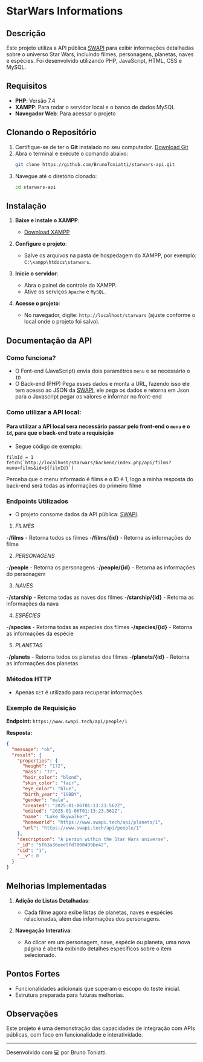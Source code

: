 # StarWars Informations

## Descrição
Este projeto utiliza a API pública [SWAPI](https://www.swapi.tech/api/) para exibir informações detalhadas sobre o universo Star Wars, incluindo filmes, personagens, planetas, naves e espécies. Foi desenvolvido utilizando PHP, JavaScript, HTML, CSS e MySQL.

## Requisitos
- **PHP**: Versão 7.4
- **XAMPP**: Para rodar o servidor local e o banco de dados MySQL
- **Navegador Web**: Para acessar o projeto

## Clonando o Repositório
1. Certifique-se de ter o **Git** instalado no seu computador. [Download Git](https://git-scm.com/)
2. Abra o terminal e execute o comando abaixo:
   ```bash
   git clone https://github.com/BrunoToniatti/starwars-api.git
   ```
3. Navegue até o diretório clonado:
   ```bash
   cd starwars-api
   ```

## Instalação
1. **Baixe e instale o XAMPP**:
   - [Download XAMPP](https://www.apachefriends.org/index.html)
  
2. **Configure o projeto**:
   - Salve os arquivos na pasta de hospedagem do XAMPP, por exemplo: `C:\xampp\htdocs\starwars`.

3. **Inicie o servidor**:
   - Abra o painel de controle do XAMPP.
   - Ative os serviços `Apache` e `MySQL`.

4. **Acesse o projeto**:
   - No navegador, digite: `http://localhost/starwars` (ajuste conforme o local onde o projeto foi salvo).

## Documentação da API
### Como funciona?
- O Font-end (JavaScript) envia dois paramêtros `menu` e se necessário o `ID`
- O Back-end (PHP) Pega esses dados e monta a URL, fazendo isso ele tem acesso ao JSON da [SWAPI](https://www.swapi.tech/api/), ele pega os dados e retorna em Json para o Javascript pegar os valores e informar no front-end

### Como utilizar a API local:
#### Para utilizar a API local sera necessário passar pelo front-end o `menu` e o `id`, para que o back-end trate a requisição
- Segue código de exemplo:
```
filmId = 1
fetch(`http://localhost/starwars/backend/index.php/api/films?menu=films&id=${filmId}`)

```
Perceba que o menu informado é films e o ID é 1, logo a minha resposta do back-end será todas as informações do primeiro filme

### Endpoints Utilizados
- O projeto consome dados da API pública: [SWAPI](https://www.swapi.tech/api/).

1. *FILMES* 

-**/films** - Retorna todos os filmes
-**/films/{id}** - Retorna as informações do filme

2. *PERSONAGENS*

-**/people** - Retorna os personagens
-**/people/{id}** - Retorna as informações do personagem

3. *NAVES*

-**/starship** - Retorna todas as naves dos filmes
-**/starship/{id}** - Retorna as informações da nava

4. *ESPÉCIES*

-**/species** - Retorna todas as especies dos filmes
-**/species/{id}** - Retorna as informações da espécie

5. *PLANETAS* 

-**/planets** - Retorna todos os planetas dos filmes
-**/planets/{id}** - Retorna as informações dos planetas 


### Métodos HTTP
- Apenas `GET` é utilizado para recuperar informações.

### Exemplo de Requisição
**Endpoint:** `https://www.swapi.tech/api/people/1`

**Resposta:**
```json
{
  "message": "ok",
  "result": {
    "properties": {
      "height": "172",
      "mass": "77",
      "hair_color": "blond",
      "skin_color": "fair",
      "eye_color": "blue",
      "birth_year": "19BBY",
      "gender": "male",
      "created": "2025-01-06T01:13:23.562Z",
      "edited": "2025-01-06T01:13:23.562Z",
      "name": "Luke Skywalker",
      "homeworld": "https://www.swapi.tech/api/planets/1",
      "url": "https://www.swapi.tech/api/people/1"
    },
    "description": "A person within the Star Wars universe",
    "_id": "5f63a36eee9fd7000499be42",
    "uid": "1",
    "__v": 0
  }
}
```

## Melhorias Implementadas
1. **Adição de Listas Detalhadas**:
   - Cada filme agora exibe listas de planetas, naves e espécies relacionadas, além das informações dos personagens.

2. **Navegação Interativa**:
   - Ao clicar em um personagem, nave, espécie ou planeta, uma nova página é aberta exibindo detalhes específicos sobre o item selecionado.

## Pontos Fortes
- Funcionalidades adicionais que superam o escopo do teste inicial.
- Estrutura preparada para futuras melhorias.

## Observações
Este projeto é uma demonstração das capacidades de integração com APIs públicas, com foco em funcionalidade e interatividade.

---

Desenvolvido com 💻 por Bruno Toniatti.
